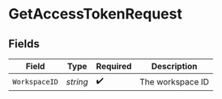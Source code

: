 # GetAccessTokenRequest


## Fields

| Field              | Type               | Required           | Description        |
| ------------------ | ------------------ | ------------------ | ------------------ |
| `WorkspaceID`      | *string*           | :heavy_check_mark: | The workspace ID   |